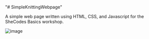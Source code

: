 "# SimpleKnittingWebpage" 

A simple web page written using HTML, CSS, and Javascript for the SheCodes Basics workshop.


![image](https://user-images.githubusercontent.com/8380158/116446202-90a87d80-a80b-11eb-9a30-9962b6da709f.png)

